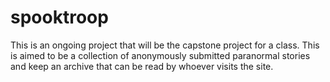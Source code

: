 # spooktroop
This is an ongoing project that will be the capstone project for a class. This is aimed to be a 
collection of anonymously submitted paranormal stories and keep an archive that can be read by
whoever visits the site.
